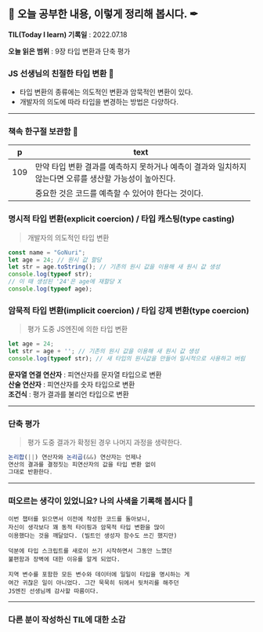 ## 📕 오늘 공부한 내용, 이렇게 정리해 봅시다. ✒

**TIL(Today I learn) 기록일** : 2022.07.18

**오늘 읽은 범위** : 9장 타입 변환과 단축 평가

### JS 선생님의 친절한 타입 변환 📑

- 타입 변환의 종류에는 의도적인 변환과 암묵적인 변환이 있다.
- 개발자의 의도에 따라 타입을 변경하는 방법은 다양하다.

---

### 책속 한구절 보관함 📖

| p    | text                                           |
| ---- | ---------------------------------------------- |
| 109 | 만약 타입 변환 결과를 예측하지 못하거나 예측이 결과와 일치하지</br> 않는다면 오류를 생산할 가능성이 높아진다. |
|  | 중요한 것은 코드를 예측할 수 있어야 한다는 것이다. |

### 명시적 타입 변환(explicit coercion) / 타입 캐스팅(type casting)
> 개발자의 의도적인 타입 변환
```js
const name = "GoNuri";
let age = 24; // 원시 값 할당
let str = age.toString(); // 기존의 원시 값을 이용해 새 원시 값 생성
console.log(typeof str);
// 이 때 생성된 '24'은 age에 재할당 X
console.log(typeof age);
```

### 암묵적 타입 변환(implicit coercion) / 타입 강제 변환(type coercion)
> 평가 도중 JS엔진에 의한 타입 변환
```js
let age = 24;
let str = age + ''; // 기존의 원시 값을 이용해 새 원시 값 생성
console.log(typeof str); // 새 타입의 원시값을 만들어 일시적으로 사용하고 버림
```
**문자열 연결 연산자** : 피연산자를 문자열 타입으로 변환</br>
**산술 연산자** : 피연산자를 숫자 타입으로 변환</br>
**조건식** : 평가 결과를 불리언 타입으로 변환</br>

---

### 단축 평가
> 평가 도중 결과가 확정된 경우 나머지 과정을 생략한다.
```js
논리합(||) 연산자와 논리곱(&&) 연산자는 언제나
연산의 결과를 결정짓는 피연산자의 값을 타입 변환 없이
그대로 반환한다.
```

---

### 떠오르는 생각이 있었니요? 나의 사색을 기록해 봅시다 💭
```
이번 챕터를 읽으면서 이전에 작성한 코드를 돌아보니,
자신이 생각보다 꽤 동적 타이핑과 암묵적 타입 변환을 많이
이용했다는 것을 깨달았다. (빌트인 생성자 함수도 쓰긴 했지만)

덕분에 타입 스크립트를 새로이 쓰기 시작하면서 그동안 느꼈던
불편함과 장벽에 대한 이유를 알게 되었다.

지역 변수를 포함한 모든 변수와 데이터에 일일이 타입을 명시하는 게
여간 귀찮은 일이 아니었다. 그간 묵묵히 뒤에서 뒷처리를 해주던
JS엔진 선생님께 감사할 따름이다.
```

---

### 다른 분이 작성하신 TIL에 대한 소감